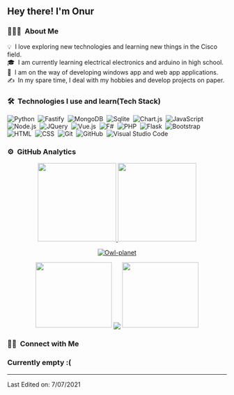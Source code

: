 <img width='40' align="left"/><h2>Hey there! I'm Onur</h2>

### 👨🏻‍💻 &nbsp;About Me

💡 &nbsp;I love exploring new technologies and learning new things in the Cisco field.\
🎓 &nbsp;I am currently learning electrical electronics and arduino in high school.\
🌱 &nbsp;I am on the way of developing windows app and web app applications.\
✍️ &nbsp;In my spare time, I deal with my hobbies and develop projects on paper.

### 🛠 &nbsp;Technologies I use and learn(Tech Stack)

![Python](https://img.shields.io/badge/-Python-05122A?style=flat&logo=python)&nbsp;
![Fastify](https://img.shields.io/badge/-Fastify-05122A?style=flat&logo=Fastify)&nbsp;
![MongoDB](https://img.shields.io/badge/-MongoDB-05122A?style=flat&logo=Mongodb)&nbsp;
![Sqlite](https://img.shields.io/badge/-Sqlite-05122A?style=flat&logo=sqlite)&nbsp;
![Chart.js](https://img.shields.io/badge/-chart-05122A?style=flat&logo=chart.js)&nbsp;
![JavaScript](https://img.shields.io/badge/-JavaScript-05122A?style=flat&logo=javascript)&nbsp;
![Node.js](https://img.shields.io/badge/-Node.js-05122A?style=flat&logo=node.js)&nbsp;
![JQuery](https://img.shields.io/badge/-Jquery-05122A?style=flat&logo=jquery)&nbsp;
![Vue.js](https://img.shields.io/badge/-Vue.js-05122A?style=flat&logo=vue.js)&nbsp;
![F#](https://img.shields.io/badge/-FSharp-05122A?style=flat&logo=fsharp)&nbsp;
![PHP](https://img.shields.io/badge/-php-05122A?style=flat&logo=php)&nbsp;
![Flask](https://img.shields.io/badge/-Flask-05122A?style=flat&logo=flask)&nbsp;
![Bootstrap](https://img.shields.io/badge/-Bootstrap-05122A?style=flat&logo=bootstrap&logoColor=563D7C)\
![HTML](https://img.shields.io/badge/-HTML-05122A?style=flat&logo=HTML5)&nbsp;
![CSS](https://img.shields.io/badge/-CSS-05122A?style=flat&logo=CSS3&logoColor=1572B6)&nbsp;
![Git](https://img.shields.io/badge/-Git-05122A?style=flat&logo=git)&nbsp;
![GitHub](https://img.shields.io/badge/-GitHub-05122A?style=flat&logo=github)&nbsp;
![Visual Studio Code](https://img.shields.io/badge/-Visual%20Studio%20Code-05122A?style=flat&logo=visual-studio-code&logoColor=007ACC)&nbsp;

### ⚙️ &nbsp;GitHub Analytics

<p align="center">
<a href="https://github.com/Owl-planet">
  <img height="180em" src="https://github-readme-stats-eight-theta.vercel.app/api?username=Owl-planet&show_icons=true&theme=algolia&include_all_commits=true&count_private=true"/>
  <img height="180em" src="https://github-readme-stats-eight-theta.vercel.app/api/top-langs/?username=Owl-planet&layout=compact&langs_count=8&theme=algolia"/>
</a>

<p align="center"><a href="https://github.com/ryo-ma/github-profile-trophy"><img src="https://github-profile-trophy.vercel.app/?username=Owl-planet&theme=onedark" alt="Owl-planet" /></a></p>
<p align="center">
  <a>
    <img height="150" width="175" src="https://github.com/JayantGoel001/JayantGoel001/blob/master/PNG/left.png">
    <img align="center" src="https://github-readme-streak-stats.herokuapp.com/?user=Owl-planet&theme=dark&hide_border=true"/>
    <img height="150" width="175" src="https://github.com/JayantGoel001/JayantGoel001/blob/master/PNG/right.png">
  </a>
</p>
</p>

### 🤝🏻 &nbsp;Connect with Me

<p align="center">
    <h3>Currently empty :(</h3>
</p>

-----

Last Edited on: 7/07/2021
